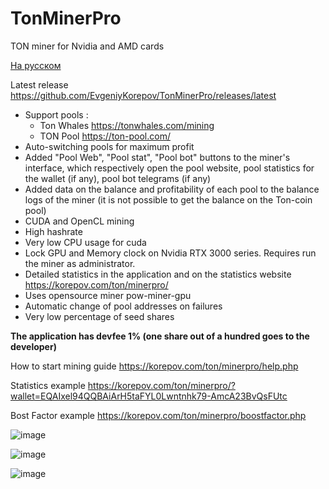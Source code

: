 # TonMinerPro
TON miner for Nvidia and AMD cards

[На русском](https://github.com/EvgeniyKorepov/TonMinerPro/blob/main/README_RU.md)

Latest release https://github.com/EvgeniyKorepov/TonMinerPro/releases/latest

- Support pools :
  - Ton Whales https://tonwhales.com/mining
  - TON Pool https://ton-pool.com/
- Auto-switching pools for maximum profit
- Added "Pool Web", "Pool stat", "Pool bot" buttons to the miner's interface, which respectively open the pool website, pool statistics for the wallet (if any), pool bot telegrams (if any)
- Added data on the balance and profitability of each pool to the balance logs of the miner (it is not possible to get the balance on the Ton-coin pool)
- CUDA and OpenCL mining
- High hashrate
- Very low CPU usage for cuda
- Lock GPU and Memory clock on Nvidia RTX 3000 series. Requires run the miner as administrator.
- Detailed statistics in the application and on the statistics website https://korepov.com/ton/minerpro/
- Uses opensource miner pow-miner-gpu
- Automatic change of pool addresses on failures
- Very low percentage of seed shares

**The application has devfee 1% (one share out of a hundred goes to the developer)**

How to start mining guide https://korepov.com/ton/minerpro/help.php

Statistics example https://korepov.com/ton/minerpro/?wallet=EQAIxel94QQBAiArH5taFYL0Lwntnhk79-AmcA23BvQsFUtc

Bost Factor example https://korepov.com/ton/minerpro/boostfactor.php

![image](https://user-images.githubusercontent.com/35364901/155695616-58360852-8a8b-4bb6-99a6-043446be7d99.png)

![image](https://user-images.githubusercontent.com/35364901/154995728-10ceb89f-287e-4e23-91d2-16aef7dc4c7a.png)

![image](https://user-images.githubusercontent.com/35364901/154995818-fe35af0d-28d8-4c9a-b0ea-3fc4846d8075.png)


